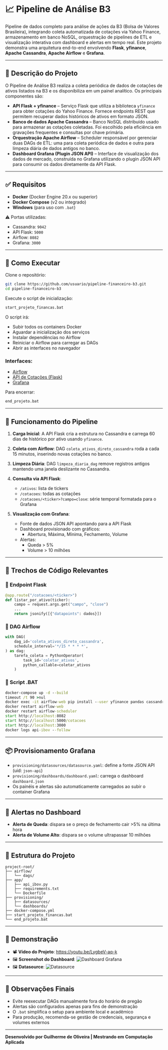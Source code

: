# 📈 Pipeline de Análise B3

Pipeline de dados completo para análise de ações da B3 (Bolsa de Valores Brasileira), integrando coleta automatizada de cotações via Yahoo Finance, armazenamento em banco NoSQL, orquestração de pipelines de ETL e visualização interativa com dashboard e alertas em tempo real. Este projeto demonstra uma arquitetura end-to-end envolvendo **Flask**, **yfinance**, **Apache Cassandra**, **Apache Airflow** e **Grafana**.

---

## 🧩 Descrição do Projeto

O Pipeline de Análise B3 realiza a coleta periódica de dados de cotações de ativos listados na B3 e os disponibiliza em um painel analítico. Os principais componentes são:

- **API Flask + yfinance** – Serviço Flask que utiliza a biblioteca `yfinance` para obter cotações do Yahoo Finance. Fornece endpoints REST que permitem recuperar dados históricos de ativos em formato JSON.
- **Banco de dados Apache Cassandra** – Banco NoSQL distribuído usado para armazenar as cotações coletadas. Foi escolhido pela eficiência em gravações frequentes e consultas por chave primária.
- **Orquestração Apache Airflow** – Scheduler responsável por gerenciar duas DAGs de ETL: uma para coleta periódica de dados e outra para limpeza diária de dados antigos no banco.
- **Dashboard Grafana (Plugin JSON API)** – Interface de visualização dos dados de mercado, construída no Grafana utilizando o plugin JSON API para consumir os dados diretamente da API Flask.

---

## ✅ Requisitos

- **Docker** (Docker Engine 20.x ou superior)
- **Docker Compose** (v2 ou integrado)
- **Windows** (para uso com `.bat`)

⚠️ Portas utilizadas:
- Cassandra: `9042`
- API Flask: `5000`
- Airflow: `8082`
- Grafana: `3000`

---

## 🚀 Como Executar

Clone o repositório:

```bash
git clone https://github.com/usuario/pipeline-financeiro-b3.git
cd pipeline-financeiro-b3
```

Execute o script de inicialização:

```bash
start_projeto_financas.bat
```

O script irá:
- Subir todos os containers Docker
- Aguardar a inicialização dos serviços
- Instalar dependências no Airflow
- Reiniciar o Airflow para carregar as DAGs
- Abrir as interfaces no navegador

### Interfaces:
- [Airflow](http://localhost:8082)
- [API de Cotações (Flask)](http://localhost:5000/cotacoes)
- [Grafana](http://localhost:3000)

Para encerrar:

```bash
end_projeto.bat
```

---

## 🧠 Funcionamento do Pipeline

1. **Carga Inicial**: A API Flask cria a estrutura no Cassandra e carrega 60 dias de histórico por ativo usando `yfinance`.
2. **Coleta com Airflow**: DAG `coleta_ativos_direto_cassandra` roda a cada 15 minutos, inserindo novas cotações no banco.
3. **Limpeza Diária**: DAG `limpeza_diaria_dag` remove registros antigos mantendo uma janela deslizante no Cassandra.
4. **Consulta via API Flask**:
    - `/ativos`: lista de tickers
    - `/cotacoes`: todas as cotações
    - `/cotacoes/<ticker>?campo=close`: série temporal formatada para o Grafana

5. **Visualização com Grafana**:
    - Fonte de dados JSON API apontando para a API Flask
    - Dashboard provisionado com gráficos:
        - Abertura, Máxima, Mínima, Fechamento, Volume
    - Alertas:
        - Queda > 5%
        - Volume > 10 milhões

---

## 🧪 Trechos de Código Relevantes

### 🔹 Endpoint Flask
```python
@app.route("/cotacoes/<ticker>")
def listar_por_ativo(ticker):
    campo = request.args.get("campo", "close")
    ...
    return jsonify([{"datapoints": dados}])
```

### 🔹 DAG Airflow
```python
with DAG(
    dag_id='coleta_ativos_direto_cassandra',
    schedule_interval='*/15 * * * *',
) as dag:
    tarefa_coleta = PythonOperator(
        task_id='coletar_ativos',
        python_callable=coletar_ativos
    )
```

### 🔹 Script .BAT
```bat
docker-compose up -d --build
timeout /t 90 >nul
docker exec -it airflow-web pip install --user yfinance pandas cassandra-driver
docker restart airflow-web
docker restart airflow-scheduler
start http://localhost:8082
start http://localhost:5000/cotacoes
start http://localhost:3000
docker logs api-ibov --follow
```

---

## 📦 Provisionamento Grafana

- `provisioning/datasources/datasource.yaml`: define a fonte JSON API (uid: `json-api`)
- `provisioning/dashboards/dashboard.yaml`: carrega o dashboard `dashboard.json`
- Os painéis e alertas são automaticamente carregados ao subir o container Grafana

---

## 🔔 Alertas no Dashboard

- **Alerta de Queda**: dispara se o preço de fechamento cair >5% na última hora
- **Alerta de Volume Alto**: dispara se o volume ultrapassar 10 milhões

---

## 📁 Estrutura do Projeto

```plaintext
project-root/
├── airflow/
│   └── dags/
├── app/
│   ├── api_ibov.py
│   ├── requirements.txt
│   └── Dockerfile
├── provisioning/
│   ├── datasources/
│   └── dashboards/
├── docker-compose.yml
├── start_projeto_financas.bat
└── end_projeto.bat
```

---

## 🎥 Demonstração

- 📽️ **Vídeo do Projeto**: https://youtu.be/LygbeV-aq-k
- 🖼️ **Screenshot do Dashboard**: ![Dashboard Grafana](https://i.imgur.com/xdc5A7U.png)
- 🖼️ **Datasource**: ![Datasource](https://i.imgur.com/8HKm6Wu.png)

---

## 🧼 Observações Finais

- Evite reexecutar DAGs manualmente fora do horário de pregão
- Alertas são configurados apenas para fins de demonstração
- O `.bat` simplifica o setup para ambiente local e acadêmico
- Para produção, recomenda-se gestão de credenciais, segurança e volumes externos

---

**Desenvolvido por Guilherme de Oliveira | Mestrando em Computação Aplicada**
